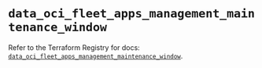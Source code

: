 # `data_oci_fleet_apps_management_maintenance_window`

Refer to the Terraform Registry for docs: [`data_oci_fleet_apps_management_maintenance_window`](https://registry.terraform.io/providers/oracle/oci/7.19.0/docs/data-sources/fleet_apps_management_maintenance_window).
